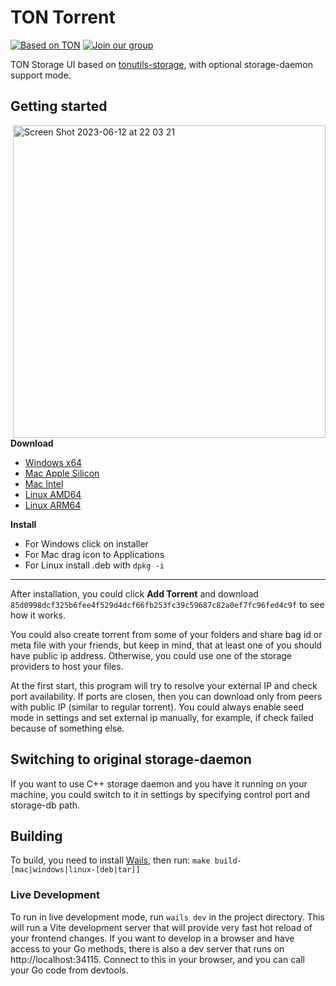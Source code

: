 # TON Torrent
[![Based on TON][ton-svg]][ton] [![Join our group][join-svg]][tg]

TON Storage UI based on [tonutils-storage](https://github.com/xssnick/tonutils-storage), with optional storage-daemon support mode.

## Getting started

<img align="right"  width="500" alt="Screen Shot 2023-06-12 at 22 03 21" src="https://github.com/xssnick/TON-Torrent/assets/9332353/627b6327-910e-4b27-b1fa-9fcf2fc9bf32">

**Download**
* [Windows x64](https://github.com/xssnick/TON-Torrent/releases/download/v0.1.0/ton-torrent-windows-x64-installer.exe)
* [Mac Apple Silicon](https://github.com/xssnick/TON-Torrent/releases/download/v0.1.0/ton-torrent-mac-apple-silicon.dmg)
* [Mac Intel](https://github.com/xssnick/TON-Torrent/releases/download/v0.1.0/ton-torrent-mac-intel.dmg)
* [Linux AMD64](https://github.com/xssnick/TON-Torrent/releases/download/v0.1.0/ton-torrent-linux-amd64.deb)
* [Linux ARM64](https://github.com/xssnick/TON-Torrent/releases/download/v0.1.0/ton-torrent-linux-arm64.deb)

**Install**
* For Windows click on installer
* For Mac drag icon to Applications
* For Linux install .deb with `dpkg -i`

------
After installation, you could click **Add Torrent** and download `85d0998dcf325b6fee4f529d4dcf66fb253fc39c59687c82a0ef7fc96fed4c9f` to see how it works.

You could also create torrent from some of your folders and share bag id or meta file with your friends, but keep in mind, that at least one of you should have public ip address. Otherwise, you could use one of the storage providers to host your files.

At the first start, this program will try to resolve your external IP and check port availability. If ports are closen, then you can download only from peers with public IP (similar to regular torrent).
You could always enable seed mode in settings and set external ip manually, for example, if check failed because of something else. 

## Switching to original storage-daemon

If you want to use C++ storage daemon and you have it running on your machine, you could switch to it in settings by specifying control port and storage-db path.

## Building

To build, you need to install [Wails](https://wails.io/), then run:
`make build-[mac|windows|linux-[deb|tar]]`

### Live Development

To run in live development mode, run `wails dev` in the project directory. This will run a Vite development
server that will provide very fast hot reload of your frontend changes. If you want to develop in a browser
and have access to your Go methods, there is also a dev server that runs on http://localhost:34115. Connect
to this in your browser, and you can call your Go code from devtools.

<!-- Badges -->
[ton-svg]: https://img.shields.io/badge/Based%20on-TON-blue
[join-svg]: https://img.shields.io/badge/Join%20-Telegram-blue
[ton]: https://ton.org
[tg]: https://t.me/tonrh
